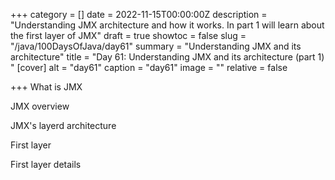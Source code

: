 +++
category = []
date = 2022-11-15T00:00:00Z
description = "Understanding JMX architecture and how it works. In part 1 will learn about the first layer of JMX"
draft = true
showtoc = false
slug = "/java/100DaysOfJava/day61"
summary = "Understanding JMX and its architecture"
title = "Day 61: Understanding JMX and its architecture (part 1) "
[cover]
alt = "day61"
caption = "day61"
image = ""
relative = false

+++
What is JMX

JMX overview  
  
JMX's layerd architecture

First layer

First layer details 